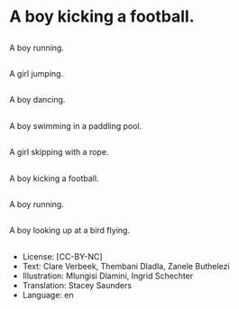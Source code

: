 # A boy kicking a football.

##
A boy running.

##
A girl jumping.

##
A boy dancing.

##
A boy swimming in a paddling pool.

##
A girl skipping with a rope.

##
A boy kicking a football.

##
A boy running.

##
A boy looking up at a bird flying.

##
* License: [CC-BY-NC]
* Text: Clare Verbeek, Thembani Dladla, Zanele Buthelezi
* Illustration: Mlungisi Dlamini, Ingrid Schechter
* Translation: Stacey Saunders
* Language: en
